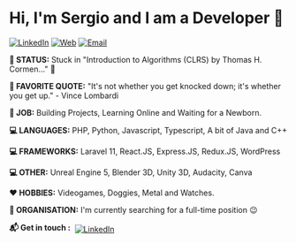 # Hi, I'm Sergio and I am a Developer  :wave:

  [![LinkedIn](https://img.shields.io/badge/LinkedIn-Sergio_Santamaria_Nora-0077B5?style=for-the-badge&logo=linkedin&logoColor=white&labelColor=101010)](https://www.linkedin.com/in/sergio-santamaria-nora/)
  [![Web](https://img.shields.io/badge/Web-Portfolio_Web-14a1f0?style=for-the-badge&logo=dev.to&logoColor=white&labelColor=101010)](https://sergiosn.com/homepage/)
  [![Email](https://img.shields.io/badge/Web-Send_Email-14a1f0?style=for-the-badge&logo=dev.to&logoColor=white&labelColor=101010)](https://sergiosn.com/homepage/)

**🤔 STATUS:**  Stuck in "Introduction to Algorithms (CLRS) by Thomas H. Cormen..." :seedling:

**🐝 FAVORITE QUOTE:**  "It's not whether you get knocked down; it's whether you get up." - Vince Lombardi

**💎 JOB:** Building Projects, Learning Online and Waiting for a Newborn.

**💻 LANGUAGES:** PHP, Python, Javascript, Typescript, A bit of Java and C++

**💻 FRAMEWORKS:** Laravel 11, React.JS, Express.JS, Redux.JS, WordPress

**💻 OTHER:** Unreal Engine 5, Blender 3D, Unity 3D, Audacity, Canva

**❤️ HOBBIES:** Videogames, Doggies, Metal and Watches.

**🏢 ORGANISATION:** I'm currently searching for a full-time position 😉

**:mailbox_with_mail: Get in touch :** 
<a href="https://www.linkedin.com/in/sergio-santamaria-nora/"  target="_blank">
  <img src="https://raw.githubusercontent.com/MikeCodesDotNET/MikeCodesDotNET/a8abbf37441f3253f74ea255a47f289208d7568c/Resources/linkedIn.svg" alt="LinkedIn" style="vertical-align:top; margin:4px">
</a>



<!---
SergioSNW/SergioSNW is a ✨ special ✨ repository because its `README.md` (this file) appears on your GitHub profile.
You can click the Preview link to take a look at your changes.
--->
